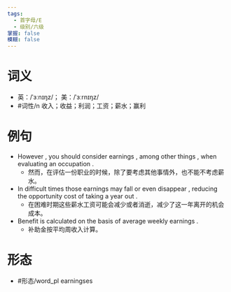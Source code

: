 ```yaml
---
tags:
  - 首字母/E
  - 级别/六级
掌握: false
模糊: false
---
```

# 词义
- 英：/ˈɜːnɪŋz/； 美：/ˈɜːrnɪŋz/
- #词性/n  收入；收益；利润；工资；薪水；赢利
# 例句
- However , you should consider earnings , among other things , when evaluating an occupation .
	- 然而，在评估一份职业的时候，除了要考虑其他事情外，也不能不考虑薪水。
- In difficult times those earnings may fall or even disappear , reducing the opportunity cost of taking a year out .
	- 在困难时期这些薪水工资可能会减少或者消逝，减少了这一年离开的机会成本。
- Benefit is calculated on the basis of average weekly earnings .
	- 补助金按平均周收入计算。
# 形态
- #形态/word_pl earningses

